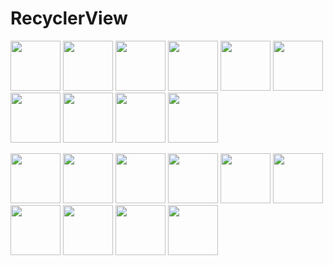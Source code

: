 # RecyclerView

<image src="https://user-images.githubusercontent.com/61239577/194669356-406f133c-9fee-4dcd-9a08-2296bf17abb6.png" width="80px" height="80px"></image>
<image src="https://user-images.githubusercontent.com/61239577/194671045-a0604ca7-1c1f-463b-be4d-414aec169648.png" width="80px" height="80px"></image>
<image src="https://user-images.githubusercontent.com/61239577/194671046-571943e3-cec6-45f6-b5f3-d647dc5e14d1.png" width="80px" height="80px"></image>
<image src="https://user-images.githubusercontent.com/61239577/194671047-fb363482-b4fb-471a-aaf0-1b9e3c211510.png" width="80px" height="80px"></image>
<image src="https://user-images.githubusercontent.com/61239577/194671048-03b13e8c-e84b-415a-afc3-420303091c3c.png" width="80px" height="80px"></image>
<image src="https://user-images.githubusercontent.com/61239577/194671049-29263ecf-a5a3-4fb3-8478-ba6b25aa6a45.png" width="80px" height="80px"></image>
<image src="https://user-images.githubusercontent.com/61239577/194671051-6262f66a-c411-4584-be40-ab43c8131e39.png" width="80px" height="80px"></image>
<image src="https://user-images.githubusercontent.com/61239577/194671055-6e092fb7-d41d-4cba-9e39-ec40d753022f.png" width="80px" height="80px"></image>
<image src="https://user-images.githubusercontent.com/61239577/194671058-e6a0511e-a9bd-4f8e-8802-56cac8343426.png" width="80px" height="80px"></image>
<image src="https://user-images.githubusercontent.com/61239577/194671059-ecc08303-6c3e-4fe2-8e18-e70b69a2928d.png" width="80px" height="80px"></image>

<image src="https://user-images.githubusercontent.com/61239577/194671060-f6443c06-e773-458f-a058-4d63f8e4256b.png" width="80px" height="80px"></image>
<image src="https://user-images.githubusercontent.com/61239577/194671064-ae374103-f9f9-4a2f-ae68-979c24cb20da.png" width="80px" height="80px"></image>
<image src="https://user-images.githubusercontent.com/61239577/194671065-a93389ed-e6af-4e03-b8e5-532e9ffae64a.png" width="80px" height="80px"></image>
<image src="https://user-images.githubusercontent.com/61239577/194671068-bdc463c8-e703-4f98-bffd-7f69b3565964.png" width="80px" height="80px"></image>
<image src="https://user-images.githubusercontent.com/61239577/194671070-45e73bfe-7b29-4fe5-a040-6ac2d9a0792f.png" width="80px" height="80px"></image>
<image src="https://user-images.githubusercontent.com/61239577/194671071-7b13efbf-517e-4dea-af90-1b552e713943.png" width="80px" height="80px"></image>
<image src="https://user-images.githubusercontent.com/61239577/194671073-3e29fdaa-6f8f-4a69-96a7-bdd96904c47a.png" width="80px" height="80px"></image>
<image src="https://user-images.githubusercontent.com/61239577/194671711-021408b9-8454-41d3-8ff1-8a9436939aa2.png" width="80px" height="80px"></image>
<image src="https://user-images.githubusercontent.com/61239577/194671075-7412d660-abd6-49ba-be24-80a7542a4622.png" width="80px" height="80px"></image>
<image src="https://user-images.githubusercontent.com/61239577/194671076-7e1a8d16-d546-48e5-8d1e-667a23b189fd.png" width="80px" height="80px"></image>

